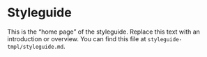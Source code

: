 
# Styleguide

This is the “home page” of the styleguide. Replace this text with an introduction or overview. You can find this file at `styleguide-tmpl/styleguide.md`.
